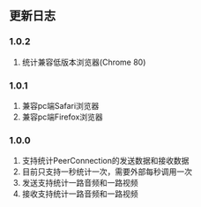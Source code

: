 
## 更新日志


### 1.0.2
1. 统计兼容低版本浏览器(Chrome 80)

### 1.0.1
1. 兼容pc端Safari浏览器
2. 兼容pc端Firefox浏览器

### 1.0.0
1. 支持统计PeerConnection的发送数据和接收数据
2. 目前只支持一秒统计一次，需要外部每秒调用一次
3. 发送支持统计一路音频和一路视频
4. 接收支持统计一路音频和一路视频

